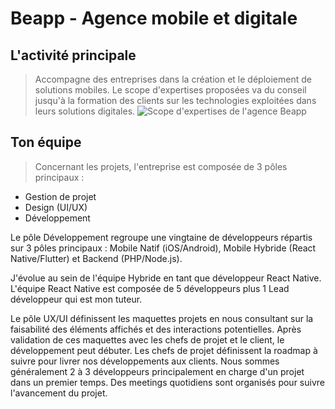# Beapp - Agence mobile et digitale

## L'activité principale

> Accompagne des entreprises dans la création et le déploiement de solutions mobiles.
> Le scope d'expertises proposées va du conseil jusqu'à la formation des clients sur les technologies exploitées dans leurs solutions digitales.
> ![Scope d'expertises de l'agence Beapp](https://zupimages.net/up/22/48/00dn.png)

## Ton équipe

> Concernant les projets, l'entreprise est composée de 3 pôles principaux :

- Gestion de projet
- Design (UI/UX)
- Développement

Le pôle Développement regroupe une vingtaine de développeurs répartis sur 3 pôles principaux : Mobile Natif (iOS/Android), Mobile Hybride (React Native/Flutter) et Backend (PHP/Node.js).

J'évolue au sein de l'équipe Hybride en tant que développeur React Native.
L'équipe React Native est composée de 5 développeurs plus 1 Lead développeur qui est mon tuteur.

Le pôle UX/UI définissent les maquettes projets en nous consultant sur la faisabilité des éléments affichés et des interactions potentielles. Après validation de ces maquettes avec les chefs de projet et le client, le développement peut débuter.
Les chefs de projet définissent la roadmap à suivre pour livrer nos développements aux clients.
Nous sommes généralement 2 à 3 développeurs principalement en charge d'un projet dans un premier temps.
Des meetings quotidiens sont organisés pour suivre l'avancement du projet.
